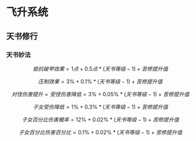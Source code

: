 # 飞升系统

## 天书修行

### 天书妙法

$$抵抗破甲效果=1点+0.5点*(天书等级-1)+苦修提升值$$

$$压制效果=3\%+0.1\%*(天书等级-1)+苦修提升值$$

$$对怪伤害提升=受怪伤害降低=3\%+0.05\%*(天书等级-1)+苦修提升值$$

$$子女受伤降低=1\%+0.3\%*(天书等级-1)+苦修提升值$$

$$子女百分比伤害概率=12\%+0.02\%*(天书等级-1)+苦修提升值$$

$$子女百分比伤害百分比=0.1\%+0.02\%*(天书等级-1)+苦修提升值$$
